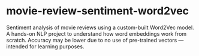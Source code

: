 # movie-review-sentiment-word2vec
Sentiment analysis of movie reviews using a custom-built Word2Vec model. A hands-on NLP project to understand how word embeddings work from scratch. Accuracy may be lower due to no use of pre-trained vectors — intended for learning purposes.
